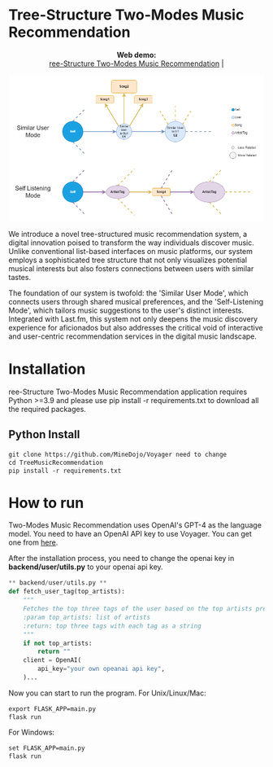 # Tree-Structure Two-Modes Music Recommendation
<p align="center">
  <b>Web demo:</b><br>
  <a href="http://52.91.131.179/">ree-Structure Two-Modes Music Recommendation</a> |
</p>



![alt text](Images/TreeMusicRecommendation_structure_v1_white.png)

We introduce a novel tree-structured music recommendation system, a digital innovation poised to transform the way individuals discover music. Unlike conventional list-based interfaces on music platforms, our system employs a sophisticated tree structure that not only visualizes potential musical interests but also fosters connections between users with similar tastes.

The foundation of our system is twofold: the 'Similar User Mode', which connects users through shared musical preferences, and the 'Self-Listening Mode', which tailors music suggestions to the user's distinct interests. Integrated with Last.fm, this system not only deepens the music discovery experience for aficionados but also addresses the critical void of interactive and user-centric recommendation services in the digital music landscape.

Installation
============
ree-Structure Two-Modes Music Recommendation application requires Python >=3.9 and please use pip install -r requirements.txt to download all the required packages.

Python Install
--------------
```
git clone https://github.com/MineDojo/Voyager need to change
cd TreeMusicRecommendation
pip install -r requirements.txt
```


How to run
===============
Two-Modes Music Recommendation uses OpenAI's GPT-4 as the language model. You need to have an OpenAI API key to use Voyager. You
can get one from <a href="https://platform.openai.com/api-keys">here</a>.

After the installation process, you need to change the openai key in **backend/user/utils.py** to your openai api key.
```python
** backend/user/utils.py **
def fetch_user_tag(top_artists):
    """
    Fetches the top three tags of the user based on the top artists preference of a user
    :param top_artists: list of artists
    :return: top three tags with each tag as a string
    """
    if not top_artists:
        return ""
    client = OpenAI(
        api_key="your own opeanai api key",
    )...
```
Now you can start to run the program.
For Unix/Linux/Mac:
```
export FLASK_APP=main.py
flask run
```
For Windows:
```
set FLASK_APP=main.py
flask run
```





